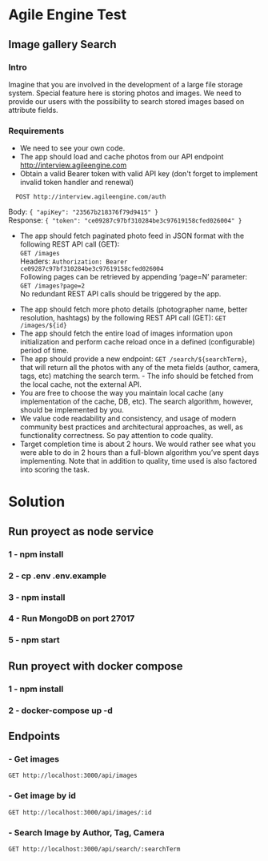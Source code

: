 
# Agile Engine Test

## Image gallery Search


### Intro
Imagine that you are involved in the development of a large file storage system. Special feature here is storing photos and images. We need to provide our users with the possibility to search stored images based on attribute fields.

### Requirements
 - We need to see your own code.
 - The app should load and cache photos from our API endpoint http://interview.agileengine.com
 - Obtain a valid Bearer token with valid API key (don't forget to implement invalid token handler and renewal)  
```
  POST http://interview.agileengine.com/auth
```  
Body: `{ "apiKey": "23567b218376f79d9415" }`  
Response: `{ "token": "ce09287c97bf310284be3c97619158cfed026004" }`

 * The app should fetch paginated photo feed in JSON format with the following REST API call (GET):   
`GET /images `  
Headers: `Authorization: Bearer ce09287c97bf310284be3c97619158cfed026004`  
Following pages can be retrieved by appending ‘page=N’ parameter:   
`GET /images?page=2`  
No redundant REST API calls should be triggered by the app.
 - The app should fetch more photo details (photographer name, better resolution, hashtags) by the following REST API call (GET): `GET /images/${id}`
 - The app should fetch the entire load of images information upon initialization and perform cache reload once in a defined (configurable) period of time.
 - The app should provide a new endpoint:  `GET /search/${searchTerm}`, that will return all the photos with any of the meta fields (author, camera, tags, etc) matching the search term.  - The info should be fetched from the local cache, not the external API.
 - You are free to choose the way you maintain local cache (any implementation of the cache, DB, etc). The search algorithm, however, should be implemented by you.
 - We value code readability and consistency, and usage of modern community best practices and architectural approaches, as well, as functionality correctness. So pay attention to code quality.
 - Target completion time is about 2 hours. We would rather see what you were able to do in 2 hours than a full-blown algorithm you’ve spent days implementing. Note that in addition to quality, time used is also factored into scoring the task.


# Solution

## Run proyect as node service

### 1 - npm install

### 2 - cp .env .env.example

### 3 - npm install

### 4 - Run MongoDB on port 27017

### 5 - npm start

## Run proyect with docker compose

### 1 - npm install

### 2 - docker-compose up -d

## Endpoints

### - Get images
```GET http://localhost:3000/api/images```

### - Get image by id
```GET http://localhost:3000/api/images/:id```

### - Search Image by Author, Tag, Camera
```GET http://localhost:3000/api/search/:searchTerm```